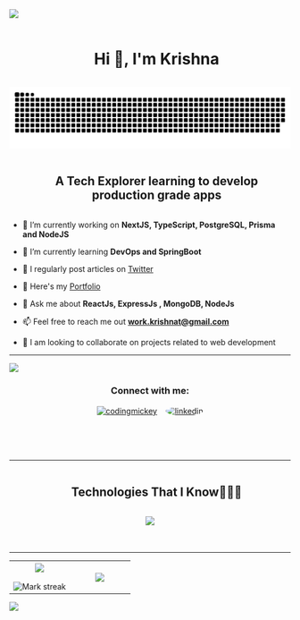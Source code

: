 

<img src="https://user-images.githubusercontent.com/73097560/115834477-dbab4500-a447-11eb-908a-139a6edaec5c.gif">

<div id="user-content-toc">
  <ul align="center">
    <summary><h1 style="display: inline-block">Hi 👋, I'm Krishna</h1></summary>
  </ul>
</div>


<div align="center">
  <img  src="https://github.com/krishnathakkar29/krishnathakkar29/blob/main/grid-snake.svg"
       alt="snake" /></a>
</div>

<div id="user-content-toc">
  <ul align="center">
    <summary><h2 style="display: inline-block">A Tech Explorer learning to develop production grade apps</h2></summary>
  </ul>
</div>


- 🔭 I’m currently working on **NextJS, TypeScript, PostgreSQL, Prisma and NodeJS**
-  🌱 I’m currently learning **DevOps and SpringBoot**
- 📝 I regularly post articles on [Twitter](https://x.com/codingph0enix)
- 📖 Here's my [Portfolio](https://www.krishnat.tech)
- 💬 Ask me about **ReactJs, ExpressJs , MongoDB, NodeJs**
- 📫 Feel free to reach me out **work.krishnat@gmail.com**
- 👯 I am looking to collaborate on projects related to web development


  <!--- stats & Trophy (start) -->


<hr />
<!--<img alt="GIF" height="200" align="left" src="https://c.tenor.com/XrQe1tqGe6MAAAAC/hx-h-hunter-x-hunter.gif">-->
<img src="https://github.com/Anmol-Baranwal/Cool-GIFs-For-GitHub/assets/74038190/4aba8602-6a81-4772-af1f-f593ee6c389f" width="300" align="left">
<div align="center">
<br />
<h3>Connect with me:</h3>
<p>
<a href="[https://twitter.com/codingmickey](https://x.com/codingph0enix)" target="blank"><img align="center" src="https://raw.githubusercontent.com/rahuldkjain/github-profile-readme-generator/master/src/images/icons/Social/twitter.svg" alt="codingmickey" height="30" width="40" /></a>&nbsp;&nbsp;&nbsp;
<a href="https://www.linkedin.com/in/krishnathakkar29/" target="blank"><img style="border-radius: 100%" align="center" src="https://user-images.githubusercontent.com/88904952/234979284-68c11d7f-1acc-4f0c-ac78-044e1037d7b0.png" alt="linkedin" height="50" width="50" /></a>
</p>
</div>

<br /><br /><br />
<hr />

<div id="user-content-toc">
  <ul align="center">
    <summary><h2 style="display: inline-block">Technologies That I Know👨🏻‍💻</h2></summary>
  </ul>
</div>
<!--tech stack icons-->

<p align="center">
  <a href="https://skillicons.dev">
    <img src="https://skillicons.dev/icons?i=git,bootstrap,c,cpp,css,discord,vite,netlify,prisma,supabase,express,figma,firebase,github,html,java,react,js,supabase,mongodb,mysql,postgresql,nextjs,nodejs,arduino,solidity,postman,py,react,redux,tailwind,ts,vscode,bun,materialui,&perline=14" />
  </a>
</p>
<br />
<hr />
<p align="center">
  <!--- stats (start) -->
<table align="center">
<tr border="none">
<td width="50%" align="center">
  
  <img  align="center"  src="https://github-readme-stats.vercel.app/api?username=krishnathakkar29&theme=dark&show_icons=true&count_private=true" />
  <br></br>
  <img  title="🔥 Get streak stats for your profile at git.io/streak-stats" alt="Mark streak" src="https://github-readme-streak-stats.herokuapp.com/?user=krishnathakkar29&theme=dark&hide_border=false" /> 
</td>

<td width="50%" align="center">

  <img  align="center"  src="https://github-readme-stats.anuraghazra1.vercel.app/api/top-langs/?username=krishnathakkar29&theme=dark&hide_border=false&no-bg=true&no-frame=true&langs_count=7"/>
  
  </td>
</tr>
</table>
<!--- stats (end) -->
</p>  

<!--<div id="user-content-toc">
  <ul align="center">
    <summary><h2 style="display: inline-block">Connect With Me🤝</h2></summary>
  </ul>
</div>-->

<!--icons and links-->
<!--<p align="center">
<a href="https://www.linkedin.com/in/krishnathakkar29/" target="blank"><img style="border-radius: 100%" align="center" src="https://user-images.githubusercontent.com/88904952/234979284-68c11d7f-1acc-4f0c-ac78-044e1037d7b0.png" alt="linkedin" height="50" width="50" /></a>-->
  <!--
<a href="https://unstop.com/u/varadprabhu/" target="blank"><img style="border-radius: 100%" align="center" src="https://d8it4huxumps7.cloudfront.net/uploads/images/unstop/branding-guidelines/icon/unstop-icon-800x800.png" alt="hashnode" height="50" width="50" /></a>
<a href="https://devfolio.co/@varadprabhu/" target="blank"><img style="border-radius: 100%" align="center" src="https://avatars.githubusercontent.com/u/38809367" alt="discord" height="50" width="50" /></a>
  -->
</p>


<!--profile visit count-->
<!--<div align="center">
  
[![](https://visitcount.itsvg.in/api?id=vaxad&label=Profile%20Views&color=6&pretty=true)](https://visitcount.itsvg.in)
  
</div>-->

<!--horizontal divider(gradiant)-->
<img src="https://user-images.githubusercontent.com/73097560/115834477-dbab4500-a447-11eb-908a-139a6edaec5c.gif">


